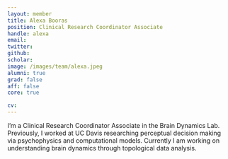 ```yaml
---
layout: member
title: Alexa Booras
position: Clinical Research Coordinator Associate
handle: alexa
email:
twitter:
github:
scholar:
image: /images/team/alexa.jpeg
alumni: true
grad: false
aff: false
core: true

cv:
---
```


I’m a Clinical Research Coordinator Associate in the Brain Dynamics Lab. Previously, I worked at UC Davis researching perceptual decision making via psychophysics and computational models. Currently I am working on understanding brain dynamics through topological data analysis. 
